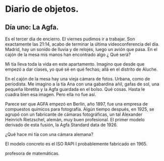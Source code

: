# Diario de objetos. 

## Día uno: La Agfa.

Es el tercer día de encierro. El viernes pudimos ir a trabajar. Son exactamente las 21:14, acabo de terminar la última videoconferencia del día. Madrid, hay un sonido de lluvia y de relojes, luego un avión que pasa. En el cajón de la mesa mis manos han encontrado algo ¿ Qué será?

Mi tía lleva toda la vida en este apartamento. Imagino que desde que empezó a dar clases, yo qué sé en qué fechas; allá en el distrito de Aluche.

En el cajón de la mesa hay una vieja cámara de fotos. Urbana, como de periodista. Me imagino a la tía Ana con una gabardina añil, gafas de sol, una pequeña libretita y la Agfa guardada en el bolso. Qué cosas. Hasta le cuadra bien esa imagen. Pero ella no fue así. 

Parece ser que AGFA empezó en Berlín, año 1897, fue una empresa de compuestos químicos para fotografía. Algún tiempo después, en 1925, se agrupó con un fabricante de cámaras fotográficas, un tal Alexander Heinrich Rietzschel, alemán, muy buen profesional. El primer modelo derivado de esta fusión,  la Agfa Standard data de 1926. 

¿Qué hace mi tía con una cámara alemana?

El modelo concreto es el ISO RAPI I probablemente fabricado en 1965. 





profesora de matemáticas.  
